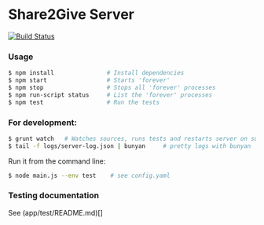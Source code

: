 Share2Give Server
========================

[![Build Status](https://drone.io/bitbucket.org/share2give/s2g-server/status.png)](https://drone.io/bitbucket.org/share2give/s2g-server/latest)

### Usage 

```bash
$ npm install               # Install dependencies
$ npm start                 # Starts 'forever'
$ npm stop                  # Stops all 'forever' processes
$ npm run-script status     # List the 'forever' processes
$ npm test                  # Run the tests
```

### For development:

```bash
$ grunt watch   # Watches sources, runs tests and restarts server on success
$ tail -f logs/server-log.json | bunyan     # pretty logs with bunyan
```

Run it from the command line:
```bash
$ node main.js --env test    # see config.yaml
```

### Testing documentation
See (app/test/README.md)[]